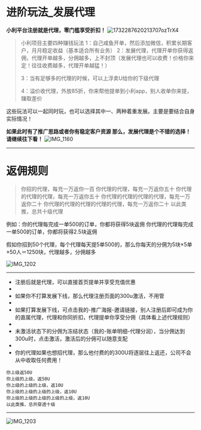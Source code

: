 # 进阶玩法_发展代理


**小利平台注册就是代理，零门槛享受折扣！**
![1732287620213707ozTrX4](https://github.com/user-attachments/assets/1bf3df04-252d-4997-a5fa-3faeba29fa87)

> 小利项目主要四种赚钱玩法
> 1：自己咸鱼开单，然后添加微信，积累长期客户，月月稳定收益（基本适合所有业务）
> 2：发展代理，代理开单你获得返佣，代理开单越多，分佣越多，上不封顶（发展代理也可以收费！价格你来定！往往收费越多，代理开单越猛！）
> 
> 3：当有足够多的代理的时候，可以上浮卖U给你的下级代理
> 
> 4：溢价收代理，外放85折，你来帮他提单到小利app，别人收单你来提，赚取差价

这些玩法可以一起同时玩，也可以选择其中一、两种着重发展。主要是要结合自身实际情况！

**如果此时有了推广思路或者你有稳定客户资源
那么，发展代理是个不错的选择！请继续往下看！**
![IMG_1160](https://github.com/user-attachments/assets/f61f3932-eb2f-47f0-b67b-efad482fbf0b)


-------

# 返佣规则

> 你招的代理，每充一万返你一百
> 你代理的代理，每充一万返你五十
> 你代理的代理的代理，每充一万返你五十
> 你代理的代理的代理的代理，每充一万返你二十
> 你代理的代理的代理的代理的代理，每充一万返你二十
> 以此类推，总共十级代理

例如：你的代理每完成一单500的订单，你都将获得5块返佣
你代理的代理每完成一单500的订单，你都将获得2.5块返佣

假如你招到50个代理，每个代理每天提5单500的，那么你每天的分佣为5块×5单×50人＝1250块，代理越多，分佣越多

![IMG_1202](https://github.com/user-attachments/assets/9a7a24cd-cc8a-4594-8d75-c2ac9a3e9374)

-------

* 注册后就是代理，可以直接首页提单并享受充值优惠
* 
* 如果你不打算发展下线，那么代理注册页面的300u激活，不用管
* 
* 如果打算发展下线，可点击我的-推广海报-邀请链接，别人注册后即可成为你的直属代理，代理和你同折扣，代理提单你享受分佣（具体看上述代理规则）
* 
* 未激活状态下的分佣为冻结状态（我的-账单明细-代理分润），当分佣达到300u时，点击激活，激活后的分佣可以随意支配
* 
* 你的代理如果也想招代理，那么他付费的的300U将逐层往上返还，公司不会从中收取任何费用！

```你返80U
你上级返50U
你上级的上级，返50U
你上级的上级的上级，返10U
你上级的上级的上级的上级，返10U
你上级的上级的上级的上级的上级，返10U
以此类推，总共穿透十级
```

-------
![IMG_1203](https://github.com/user-attachments/assets/2f5ea1e1-f567-4e12-9b5a-c46144d43da4)

